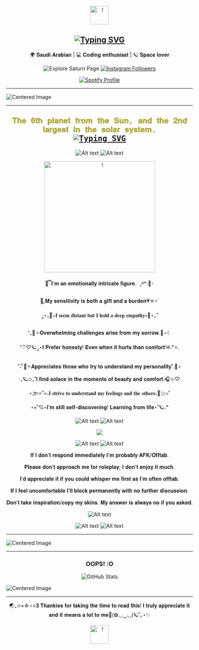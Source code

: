 <p align="center">
  <img src="https://files.catbox.moe/o8ht8s.webp" alt="!" style="border-radius: 50; width: 50;" />
</p>

<h2 align="center">
  <a href="https://git.io/typing-svg">
    <img src="https://readme-typing-svg.demolab.com?font=Fira+Code&pause=1000&color=F7E466&center=true&vCenter=true&width=435&lines=+%E0%BC%98%E2%8B%86%F0%9F%AA%90%D0%9F%D1%80%D0%B8%D0%B2%D0%B5%D1%82!+It's+S4turnineSoul+%E2%99%84%E2%AD%90%CB%9A%EF%BD%A1;%E2%80%A7%E2%82%8A%CB%9A+%E2%98%81%EF%B8%8F%E2%8B%85Welcome!+%E2%99%A1%F0%9F%AA%90%E2%8B%86." alt="Typing SVG" />
  </a>
</h2>

<p align="center">
🌍 𝐒𝐚𝐮𝐝𝐢 𝐀𝐫𝐚𝐛𝐢𝐚𝐧 | 💻 𝐂𝐨𝐝𝐢𝐧𝐠 𝐞𝐧𝐭𝐡𝐮𝐬𝐢𝐚𝐬𝐭 | 🪐 𝐒𝐩𝐚𝐜𝐞 𝐥𝐨𝐯𝐞𝐫
</p>

<p align="center">
<a href="https://solarsystem.nasa.gov/planets/saturn/overview/" style="text-decoration: none;">
  <img src="https://img.shields.io/badge/-Explore <3-blue?style=social&logo=Saturn" alt="Explore Saturn Page" />
</a>
<a href="https://instagram.com/6106.6106">
  <img src="https://img.shields.io/badge/Request!!-blue?style=social&logo=instagram" alt="Instagram Followers" />
</a>
</p>

<div align="center">
    <a href="https://spotify-github-profile.kittinanx.com/api/view?uid=31pjtzcmpvhhe65n4f2e2zmfjvba&redirect=true">
        <img src="https://spotify-github-profile.kittinanx.com/api/view?uid=31pjtzcmpvhhe65n4f2e2zmfjvba&cover_image=true&theme=natemoo-re&show_offline=false&background_color=121212&interchange=true&bar_color=53b14f&bar_color_cover=false" alt="Spotify Profile">
    </a>
</div>

---

<img src="https://files.catbox.moe/0bw208.png" alt="Centered Image">

---

<h2 align="center" style="font-family: 'Fira Code', monospace; color: #b0a93f;">
  𝐓𝐡𝐞 𝟔𝐭𝐡 𝐩𝐥𝐚𝐧𝐞𝐭 𝐟𝐫𝐨𝐦 𝐭𝐡𝐞 𝐒𝐮𝐧, 𝐚𝐧𝐝 𝐭𝐡𝐞 𝟐𝐧𝐝 𝐥𝐚𝐫𝐠𝐞𝐬𝐭 𝐢𝐧 𝐭𝐡𝐞 𝐬𝐨𝐥𝐚𝐫 𝐬𝐲𝐬𝐭𝐞𝐦.
  <br>
  <a href="https://git.io/typing-svg">
    <img src="https://readme-typing-svg.demolab.com?font=Fira+Code&pause=1000&color=F7E466&center=true&vCenter=true&width=435&lines=Surrounded+by+my+beautiful+rings+%3C3" alt="Typing SVG" />
  </a>
</h2>

<p align="center">
  <img src="https://files.catbox.moe/ovpms4.webp" alt="Alt text"/> <img src="https://files.catbox.moe/ovpms4.webp" alt="Alt text"/> 
</p>

<p align="center">
  <img src="https://i.postimg.cc/yYbfPnRd/image-removebg-preview-1.png" alt="!" style="border-radius: 50; width: 300;" />
</p>

<p align="center">
🧸ྀི𝐈'𝐦 𝐚𝐧 𝐞𝐦𝐨𝐭𝐢𝐨𝐧𝐚𝐥𝐥𝐲 𝐢𝐧𝐭𝐫𝐢𝐜𝐚𝐭𝐞 𝐟𝐢𝐠𝐮𝐫𝐞.ೃ࿔*:🤍･
  <p align="center">
࣪🌙ִֶָ.𝐌𝐲 𝐬𝐞𝐧𝐬𝐢𝐭𝐢𝐯𝐢𝐭𝐲 𝐢𝐬 𝐛𝐨𝐭𝐡 𝐚 𝐠𝐢𝐟𝐭 𝐚𝐧𝐝 𝐚 𝐛𝐮𝐫𝐝𝐞𝐧💗✮⋆˙
  <p align="center">
༘⋆₊🔭๋࣭⊹𝐈 𝐬𝐞𝐞𝐦 𝐝𝐢𝐬𝐭𝐚𝐧𝐭 𝐛𝐮𝐭 𝐈 𝐡𝐨𝐥𝐝 𝐚 𝐝𝐞𝐞𝐩 𝐞𝐦𝐩𝐚𝐭𝐡𝐲⭑🌌⋆｡˚
  <p align="center">
⁺₊💙✧𝐎𝐯𝐞𝐫𝐰𝐡𝐞𝐥𝐦𝐢𝐧𝐠 𝐜𝐡𝐚𝐥𝐥𝐞𝐧𝐠𝐞𝐬 𝐚𝐫𝐢𝐬𝐞 𝐟𝐫𝐨𝐦 𝐦𝐲 𝐬𝐨𝐫𝐫𝐨𝐰.💫⋆☾
  <p align="center">
*ੈ♡🪐༘⋆𝐈 𝐏𝐫𝐞𝐟𝐞𝐫 𝐡𝐨𝐧𝐞𝐬𝐭𝐲! 𝐄𝐯𝐞𝐧 𝐰𝐡𝐞𝐧 𝐢𝐭 𝐡𝐮𝐫𝐭𝐬 𝐭𝐡𝐚𝐧 𝐜𝐨𝐦𝐟𝐨𝐫𝐭༄˖°⭐.
  <p align="center">
˚˖𓍢ִ໋🎀͙֒✧𝐀𝐩𝐩𝐫𝐞𝐜𝐢𝐚𝐭𝐞𝐬 𝐭𝐡𝐨𝐬𝐞 𝐰𝐡𝐨 𝐭𝐫𝐲 𝐭𝐨 𝐮𝐧𝐝𝐞𝐫𝐬𝐭𝐚𝐧𝐝 𝐦𝐲 𝐩𝐞𝐫𝐬𝐨𝐧𝐚𝐥𝐢𝐭𝐲˚.💟⋆
  <p align="center">
‧₊🪐✩₊˚𝐈 𝐟𝐢𝐧𝐝 𝐬𝐨𝐥𝐚𝐜𝐞 𝐢𝐧 𝐭𝐡𝐞 𝐦𝐨𝐦𝐞𝐧𝐭𝐬 𝐨𝐟 𝐛𝐞𝐚𝐮𝐭𝐲 𝐚𝐧𝐝 𝐜𝐨𝐦𝐟𝐨𝐫𝐭.🎧⊹♡
  <p align="center">
⋆౨ৎ⭐˚⟡˖࣪𝐈 𝐬𝐭𝐫𝐢𝐯𝐞 𝐭𝐨 𝐮𝐧𝐝𝐞𝐫𝐬𝐭𝐚𝐧𝐝 𝐦𝐲 𝐟𝐞𝐞𝐥𝐢𝐧𝐠𝐬 𝐚𝐧𝐝 𝐭𝐡𝐞 𝐨𝐭𝐡𝐞𝐫𝐬˖ִ🌙࣪⚝⊹˚
  <p align="center">
⋆⭒˚💘⋆𝐈’𝐦 𝐬𝐭𝐢𝐥𝐥 𝐬𝐞𝐥𝐟-𝐝𝐢𝐬𝐜𝐨𝐯𝐞𝐫𝐢𝐧𝐠! 𝐋𝐞𝐚𝐫𝐧𝐢𝐧𝐠 𝐟𝐫𝐨𝐦 𝐥𝐢𝐟𝐞⋆˚🪐˖°

<p align="center">
  <img src="https://files.catbox.moe/ovpms4.webp" alt="Alt text"/> <img src="https://files.catbox.moe/ovpms4.webp" alt="Alt text"/> 
</p>

<p align="center">
  <img src="https://files.catbox.moe/gm81y5.webp" />
</p>

<p align="center">
  <img src="https://files.catbox.moe/ovpms4.webp" alt="Alt text"/> <img src="https://files.catbox.moe/ovpms4.webp" alt="Alt text"/> 
</p>

<p align="center">
𝐈𝐟 𝐈 𝐝𝐨𝐧’𝐭 𝐫𝐞𝐬𝐩𝐨𝐧𝐝 𝐢𝐦𝐦𝐞𝐝𝐢𝐚𝐭𝐞𝐥𝐲 𝐈'𝐦 𝐩𝐫𝐨𝐛𝐚𝐛𝐥𝐲 𝐀𝐅𝐊/𝐎𝐟𝐟𝐭𝐚𝐛.
  <p align="center">
𝐏𝐥𝐞𝐚𝐬𝐞 𝐝𝐨𝐧’𝐭 𝐚𝐩𝐩𝐫𝐨𝐚𝐜𝐡 𝐦𝐞 𝐟𝐨𝐫 𝐫𝐨𝐥𝐞𝐩𝐥𝐚𝐲; 𝐈 𝐝𝐨𝐧'𝐭 𝐞𝐧𝐣𝐨𝐲 𝐢𝐭 𝐦𝐮𝐜𝐡.
  <p align="center">
𝐈’𝐝 𝐚𝐩𝐩𝐫𝐞𝐜𝐢𝐚𝐭𝐞 𝐢𝐭 𝐢𝐟 𝐲𝐨𝐮 𝐜𝐨𝐮𝐥𝐝 𝐰𝐡𝐢𝐬𝐩𝐞𝐫 𝐦𝐞 𝐟𝐢𝐫𝐬𝐭 𝐚𝐬 𝐈’𝐦 𝐨𝐟𝐭𝐞𝐧 𝐨𝐟𝐟𝐭𝐚𝐛.
  <p align="center">
𝐈𝐟 𝐈 𝐟𝐞𝐞𝐥 𝐮𝐧𝐜𝐨𝐦𝐟𝐨𝐫𝐭𝐚𝐛𝐥𝐞 𝐈’𝐥𝐥 𝐛𝐥𝐨𝐜𝐤 𝐩𝐞𝐫𝐦𝐚𝐧𝐞𝐧𝐭𝐥𝐲 𝐰𝐢𝐭𝐡 𝐧𝐨 𝐟𝐮𝐫𝐭𝐡𝐞𝐫 𝐝𝐢𝐬𝐜𝐮𝐬𝐬𝐢𝐨𝐧.
  <p align="center">
𝐃𝐨𝐧’𝐭 𝐭𝐚𝐤𝐞 𝐢𝐧𝐬𝐩𝐢𝐫𝐚𝐭𝐢𝐨𝐧/𝐜𝐨𝐩𝐲 𝐦𝐲 𝐬𝐤𝐢𝐧𝐬. 𝐌𝐲 𝐚𝐧𝐬𝐰𝐞𝐫 𝐢𝐬 𝐚𝐥𝐰𝐚𝐲𝐬 𝐧𝐨 𝐢𝐟 𝐲𝐨𝐮 𝐚𝐬𝐤𝐞𝐝.
  <p align="center">

  <p align="center">
  <img src="https://media.tenor.com/925LDfyVUGEAAAAj/cute-sad.gif" alt="Alt text"/> 
</p>

<p align="center">
  <img src="https://files.catbox.moe/ovpms4.webp" alt="Alt text"/> <img src="https://files.catbox.moe/ovpms4.webp" alt="Alt text"/> 
</p>

---

<img src="https://files.catbox.moe/kmek11.png" alt="Centered Image">

---

</p>
<h3 align="center">OOPS! :O </h3>
<p align="center">
  <img src="https://github-readme-stats.vercel.app/api?username=S4turnineSoul!:(&show_icons=true&theme=radical" alt="GitHub Stats" />
</p>

<img src="https://files.catbox.moe/jelviw.png" alt="Centered Image">

---

<p align="center">
 🌏₊⊹⭑☆⋆<𝟑 𝐓𝐡𝐚𝐧𝐤𝐢𝐞𝐬 𝐟𝐨𝐫 𝐭𝐚𝐤𝐢𝐧𝐠 𝐭𝐡𝐞 𝐭𝐢𝐦𝐞 𝐭𝐨 𝐫𝐞𝐚𝐝 𝐭𝐡𝐢𝐬! 𝐈 𝐭𝐫𝐮𝐥𝐲 𝐚𝐩𝐩𝐫𝐞𝐜𝐢𝐚𝐭𝐞 𝐢𝐭 𝐚𝐧𝐝 𝐢𝐭 𝐦𝐞𝐚𝐧𝐬 𝐚 𝐥𝐨𝐭 𝐭𝐨 𝐦𝐞🌟(✿◡‿◡)🪐˚｡⋆✨
<p align="center">
  <img src="https://files.catbox.moe/o8ht8s.webp" alt="!" style="border-radius: 50; width: 50;" />
</p>
